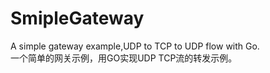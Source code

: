 # SmipleGateway
A simple gateway example,UDP to TCP to UDP flow with Go.  
一个简单的网关示例，用GO实现UDP TCP流的转发示例。
